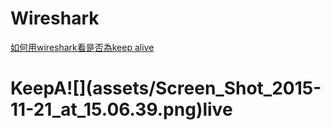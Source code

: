 # Wireshark

[如何用wireshark看是否為keep alive](#KeepAlive)



<h1 id="KeepAlive">KeepA![](assets/Screen_Shot_2015-11-21_at_15.06.39.png)live</h1>
